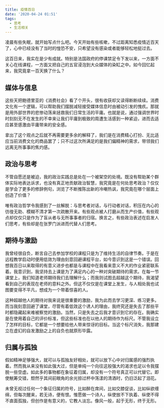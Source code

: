 ```yaml
---
title: 疫情百日
date: '2020-04-24 01:51'
tags:
  - 思考
  - 生活相关
---
```


凌晨有些失眠，就开始写点什么吧。今天开始有些咳嗽，不过距离知悉疫情近百天了，心中已经没有了当时的惶恐不安，只希望没有感染或者能够轻松地挺过去。

这百日来，我实在是少有成就。特别是法国政府的停课禁足令下发以来，一方面不关心在线课程，一方面又把自己的五官浸泡到大众媒体的染缸之中。如今回忆起来，我究竟拿一百天换了什么？

## 媒体与信息

这些天把鲍德里亚的《消费社会》看了个开头，很有收获却又读得断断续续。消费文化有一个逻辑，可以帮助我们摆脱减轻接受媒体信息时由被动引发的愧疚。那就是用外部世界的悲惨动荡来拯救我们日常生活的平庸。也就是说，通过强调世界时时刻刻无不在发生的不幸来让我们平庸到极致的周遭生活感到一种紧迫，进而去适应甚至感激由平庸带来的安全感。

拿出了这个观点之后就不再需要更多余的解释了，我们是在消费精心打扮、无比适应当前消费文化的商品罢了；只不过这次所满足的是我们偏精神的需求，带领我们远离无所事事的焦灼感。

## 政治与思考

不管自愿还是被迫，我的政治实践总是处在一个被架空的处境。既没有帮助某个群体实际地表达诉求，也没有真正地贡献政治智慧，我究竟是在何处思考政治？仅仅是学会了更多的修辞例句，浏览了不断推陈出新的冷嘲热讽，我究竟在哪个层面上创造了价值？

唯有政治哲学令我感到了一丝解脱：与思考者对话，与行动者对话，积压在内心的彷徨无助、模糊不清才第一次疏散开来。有些观点被人打磨从而生产价值，有些观点却仅仅只是作为了盲从者与无所事事者的归宿。换言之，有些政治表述在启发人们思考，有些却是在张罗门派进而代替人们思考。

## 期待与激励

我曾经很自负，断言自己去参加学校的课程只是为了维持生活的自律节奏。于是在远程教学启动时便用低效为理由刻意回避课程平台，如今意识到这是一个错误。回想我百日以来取得的有意义进步也都是与课程中在我看来意义不大的作业紧密联系着。我意识到，我坚持去上课是为了满足内心的一种对突破期待的需求。在每一节课堂上，我们知道老师期待我们去理解什么；而我则试图去超越这个期待，我渴望看到自己的表现在老师的意料之外。但这不仅仅是在课堂上发生，与人相处我也试图要变得不平凡，想成为一个带着惊喜的人。

这种超越他人的期待对我来说是很重要的激励，我为此而去学习更深、练习更多。而当我刻意回避了课堂，尽管有着低效这个诱人的理由，我终究还是失去了那些平时都隐藏起来难被察觉的激励。当然，只是失去之后我才意识到它的存在。我确实是在使用着自己的评价标准，但这些标准也在以他人的期待作为标尺。不管我设立了怎样的目标，它都是一个想要给他人带来惊讶的目标。当这个标尺消失，我那建立在虚幻的自发激励之上的自负也就原形毕露。

## 归属与孤独

假如精神足够强大，就可以与孤独友好相处，就可以放下心中对归属感的强烈执着。然而我从来没有如此强大过，但是单纯一个向往这般强大的渴求也足以令我摆脱一些空虚。如此多的事物都在象征着归属，却没有一个符号真正可以代替它。即使觥筹交错，颓然乎其间前眼角的余光掠过杯中荡漾的清酒时，仍旧泛起了泪花。

未曾无视过任何一个象征归属的符号，比如醉在席间，比如交膝促谈，比如纵欲缠绵，但每次醒来，若无诗，便有恨。惟愿做一个诗人，纵使放不下执着、纵使不得不直面孤独，但创作是有意义的，它教人淡忘。像风一般，起于无形，终于无形。
